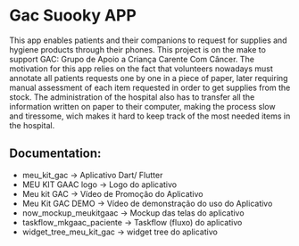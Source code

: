 


# Gac Suooky APP 
This app enables patients and their companions to request for supplies and hygiene products through their phones. This project is on the make to support GAC: Grupo de Apoio a Criança Carente Com Câncer.
The motivation for this app relies on the fact that volunteers nowadays must annotate all patients requests one by one in a piece of paper, later requiring manual assessment of each item requested in order to get supplies from the stock. The administration of the hospital also has to transfer all the information written on paper to their computer, making the process slow and tiressome, wich makes it hard to keep track of the most needed items in the hospital.

## Documentation:
- meu_kit_gac -> Aplicativo Dart/ Flutter
- MEU KIT GAAC logo -> Logo do aplicativo
- Meu kit GAC -> Vídeo de Promoção do Aplicativo
- Meu Kit GAC DEMO -> Vídeo de demonstração do uso do Aplicativo
- now_mockup_meukitgaac -> Mockup das telas do aplicativo
- taskflow_mkgaac_paciente -> Taskflow (fluxo) do aplicativo
- widget_tree_meu_kit_gac -> widget tree do aplicativo

